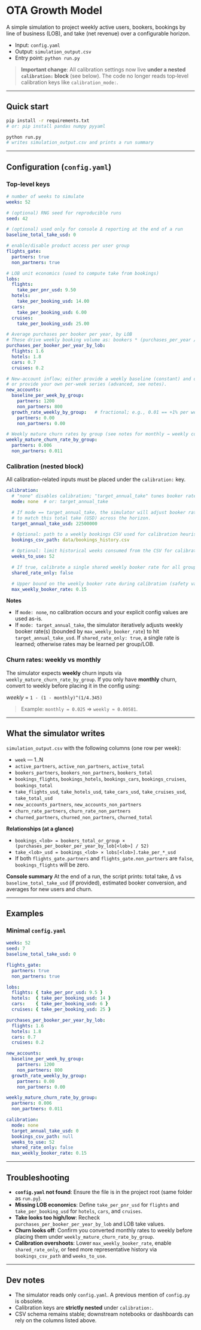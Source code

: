 # OTA Growth Model

A simple simulation to project weekly active users, bookers, bookings by line of business (LOB), and take (net revenue) over a configurable horizon.

* Input: `config.yaml`
* Output: `simulation_output.csv`
* Entry point: `python run.py`

> **Important change**: All calibration settings now live **under a nested `calibration:` block** (see below). The code no longer reads top‑level calibration keys like `calibration_mode:`.

---

## Quick start

```bash
pip install -r requirements.txt
# or: pip install pandas numpy pyyaml

python run.py
# writes simulation_output.csv and prints a run summary
```

---

## Configuration (`config.yaml`)

### Top-level keys

```yaml
# number of weeks to simulate
weeks: 52

# (optional) RNG seed for reproducible runs
seed: 42

# (optional) used only for console Δ reporting at the end of a run
baseline_total_take_usd: 0

# enable/disable product access per user group
flights_gate:
  partners: true
  non_partners: true

# LOB unit economics (used to compute take from bookings)
lobs:
  flights:
    take_per_pnr_usd: 9.50
  hotels:
    take_per_booking_usd: 14.00
  cars:
    take_per_booking_usd: 6.00
  cruises:
    take_per_booking_usd: 25.00

# Average purchases per booker per year, by LOB
# These drive weekly booking volume as: bookers * (purchases_per_year / 52)
purchases_per_booker_per_year_by_lob:
  flights: 1.6
  hotels: 1.8
  cars: 0.7
  cruises: 0.2

# New-account inflow; either provide a weekly baseline (constant) and optional growth,
# or provide your own per-week series (advanced, see notes).
new_accounts:
  baseline_per_week_by_group:
    partners: 1200
    non_partners: 800
  growth_rate_weekly_by_group:   # fractional; e.g., 0.01 == +1% per week compounding
    partners: 0.00
    non_partners: 0.00

# Weekly mature churn rates by group (see notes for monthly → weekly conversion)
weekly_mature_churn_rate_by_group:
  partners: 0.006
  non_partners: 0.011
```

### Calibration (nested block)

All calibration-related inputs must be placed under the `calibration:` key.

```yaml
calibration:
  # "none" disables calibration; "target_annual_take" tunes booker rate(s)
  mode: none  # or: target_annual_take

  # If mode == target_annual_take, the simulator will adjust booker rate(s)
  # to match this total take (USD) across the horizon.
  target_annual_take_usd: 22500000

  # Optional: path to a weekly bookings CSV used for calibration heuristics
  bookings_csv_path: data/bookings_history.csv

  # Optional: limit historical weeks consumed from the CSV for calibration
  weeks_to_use: 52

  # If true, calibrate a single shared weekly booker rate for all groups/LOBs
  shared_rate_only: false

  # Upper bound on the weekly booker rate during calibration (safety valve)
  max_weekly_booker_rate: 0.15
```

**Notes**

* If `mode: none`, no calibration occurs and your explicit config values are used as-is.
* If `mode: target_annual_take`, the simulator iteratively adjusts weekly booker rate(s) (bounded by `max_weekly_booker_rate`) to hit `target_annual_take_usd`. If `shared_rate_only: true`, a single rate is learned; otherwise rates may be learned per group/LOB.

### Churn rates: weekly vs monthly

The simulator expects **weekly** churn inputs via `weekly_mature_churn_rate_by_group`. If you only have **monthly** churn, convert to weekly before placing it in the config using:

$weekly$ = `1 - (1 - monthly)^(1/4.345)`

> Example: `monthly = 0.025` ⇒ `weekly ≈ 0.00581`.

---

## What the simulator writes

`simulation_output.csv` with the following columns (one row per week):

* `week` — 1..N
* `active_partners`, `active_non_partners`, `active_total`
* `bookers_partners`, `bookers_non_partners`, `bookers_total`
* `bookings_flights`, `bookings_hotels`, `bookings_cars`, `bookings_cruises`, `bookings_total`
* `take_flights_usd`, `take_hotels_usd`, `take_cars_usd`, `take_cruises_usd`, `take_total_usd`
* `new_accounts_partners`, `new_accounts_non_partners`
* `churn_rate_partners`, `churn_rate_non_partners`
* `churned_partners`, `churned_non_partners`, `churned_total`

**Relationships (at a glance)**

* `bookings_<lob> = bookers_total_or_group × (purchases_per_booker_per_year_by_lob[<lob>] / 52)`
* `take_<lob>_usd = bookings_<lob> × lobs[<lob>].take_per_*_usd`
* If both `flights_gate.partners` and `flights_gate.non_partners` are `false`, `bookings_flights` will be zero.

**Console summary**
At the end of a run, the script prints: total take, Δ vs `baseline_total_take_usd` (if provided), estimated booker conversion, and averages for new users and churn.

---

## Examples

### Minimal `config.yaml`

```yaml
weeks: 52
seed: 7
baseline_total_take_usd: 0

flights_gate:
  partners: true
  non_partners: true

lobs:
  flights: { take_per_pnr_usd: 9.5 }
  hotels:  { take_per_booking_usd: 14 }
  cars:    { take_per_booking_usd: 6 }
  cruises: { take_per_booking_usd: 25 }

purchases_per_booker_per_year_by_lob:
  flights: 1.6
  hotels: 1.8
  cars: 0.7
  cruises: 0.2

new_accounts:
  baseline_per_week_by_group:
    partners: 1200
    non_partners: 800
  growth_rate_weekly_by_group:
    partners: 0.00
    non_partners: 0.00

weekly_mature_churn_rate_by_group:
  partners: 0.006
  non_partners: 0.011

calibration:
  mode: none
  target_annual_take_usd: 0
  bookings_csv_path: null
  weeks_to_use: 52
  shared_rate_only: false
  max_weekly_booker_rate: 0.15
```

---

## Troubleshooting

* **`config.yaml` not found**: Ensure the file is in the project root (same folder as `run.py`).
* **Missing LOB economics**: Define `take_per_pnr_usd` for `flights` and `take_per_booking_usd` for `hotels`, `cars`, and `cruises`.
* **Take looks too high/low**: Recheck `purchases_per_booker_per_year_by_lob` and LOB take values.
* **Churn looks off**: Confirm you converted monthly rates to weekly before placing them under `weekly_mature_churn_rate_by_group`.
* **Calibration overshoots**: Lower `max_weekly_booker_rate`, enable `shared_rate_only`, or feed more representative history via `bookings_csv_path` and `weeks_to_use`.

---

## Dev notes

* The simulator reads only `config.yaml`. A previous mention of `config.py` is obsolete.
* Calibration keys are **strictly nested** under `calibration:`.
* CSV schema remains stable; downstream notebooks or dashboards can rely on the columns listed above.
